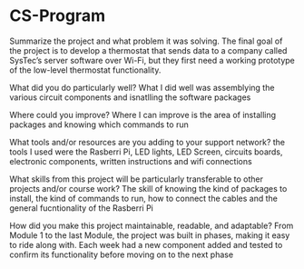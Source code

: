 # CS-Program
Summarize the project and what problem it was solving.
The final goal of the project is to develop a thermostat that sends data to a company called SysTec’s server software over Wi-Fi, but they first need a working prototype of the low-level thermostat functionality. 

What did you do particularly well?
What I did well was assemblying the various circuit components and isnatlling the software packages 

Where could you improve?
Where I can improve is the area of installing packages and knowing which commands to run

What tools and/or resources are you adding to your support network?
the tools I used were the Rasberri Pi, LED lights, LED Screen, circuits boards, electronic components, written instructions and wifi connections

What skills from this project will be particularly transferable to other projects and/or course work?
The skill of knowing the kind of packages to install, the kind of commands to run, how to connect the cables and the general fucntionality of the Rasberri Pi

How did you make this project maintainable, readable, and adaptable?
From Module 1 to the last Module, the project was built in phases, making it easy to ride along with. Each week had a new component added and tested to confirm its functionality before moving on to the next phase
